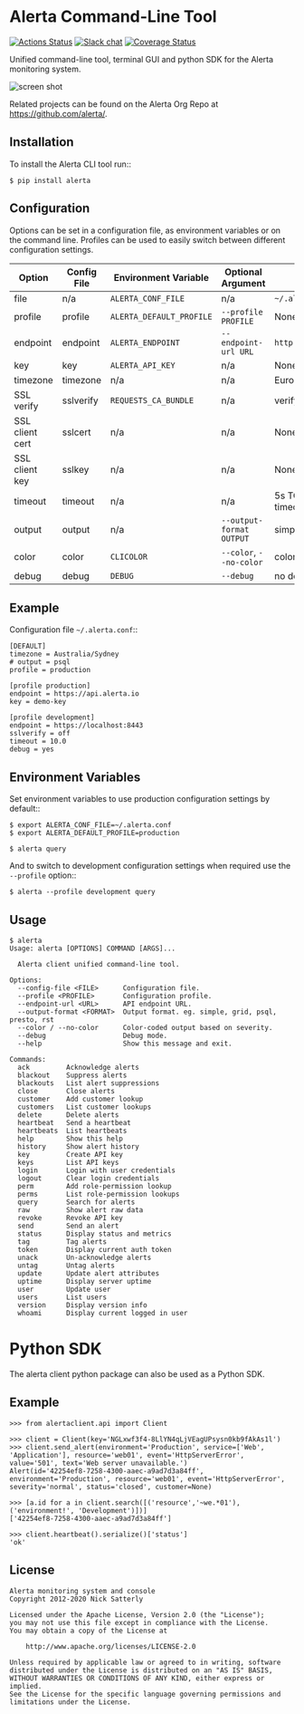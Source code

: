 Alerta Command-Line Tool
========================

[![Actions Status](https://github.com/alerta/python-alerta-client/workflows/CI%20Tests/badge.svg)](https://github.com/alerta/python-alerta-client/actions)
 [![Slack chat](https://img.shields.io/badge/chat-on%20slack-blue?logo=slack)](https://slack.alerta.dev) [![Coverage Status](https://coveralls.io/repos/github/alerta/python-alerta-client/badge.svg?branch=master)](https://coveralls.io/github/alerta/python-alerta-client?branch=master)

Unified command-line tool, terminal GUI and python SDK for the Alerta monitoring system.

![screen shot](/docs/images/alerta-top-80x25.png?raw=true&v=1)

Related projects can be found on the Alerta Org Repo at <https://github.com/alerta/>.

Installation
------------

To install the Alerta CLI tool run::

    $ pip install alerta

Configuration
-------------

Options can be set in a configuration file, as environment variables or on the command line.
Profiles can be used to easily switch between different configuration settings.

| Option            | Config File | Environment Variable       | Optional Argument               | Default                   |
|-------------------|-------------|----------------------------|---------------------------------|---------------------------|
| file              | n/a         | ``ALERTA_CONF_FILE``       | n/a                             | ``~/.alerta.conf``        |
| profile           | profile     | ``ALERTA_DEFAULT_PROFILE`` | ``--profile PROFILE``           | None                      |
| endpoint          | endpoint    | ``ALERTA_ENDPOINT``        | ``--endpoint-url URL``          | ``http://localhost:8080`` |
| key               | key         | ``ALERTA_API_KEY``         | n/a                             | None                      |
| timezone          | timezone    | n/a                        | n/a                             | Europe/London             |
| SSL verify        | sslverify   | ``REQUESTS_CA_BUNDLE``     | n/a                             | verify SSL certificates   |
| SSL client cert   | sslcert     | n/a                        | n/a                             | None                      |
| SSL client key    | sslkey      | n/a                        | n/a                             | None                      |
| timeout           | timeout     | n/a                        | n/a                             | 5s TCP connection timeout |
| output            | output      | n/a                        | ``--output-format OUTPUT``      | simple                    |
| color             | color       | ``CLICOLOR``               | ``--color``, ``--no-color``     | color on                  |
| debug             | debug       | ``DEBUG``                  | ``--debug``                     | no debug                  |

Example
-------

Configuration file ``~/.alerta.conf``::

    [DEFAULT]
    timezone = Australia/Sydney
    # output = psql
    profile = production

    [profile production]
    endpoint = https://api.alerta.io
    key = demo-key

    [profile development]
    endpoint = https://localhost:8443
    sslverify = off
    timeout = 10.0
    debug = yes

Environment Variables
---------------------

Set environment variables to use production configuration settings by default::

    $ export ALERTA_CONF_FILE=~/.alerta.conf
    $ export ALERTA_DEFAULT_PROFILE=production

    $ alerta query

And to switch to development configuration settings when required use the ``--profile`` option::

    $ alerta --profile development query

Usage
-----

    $ alerta
    Usage: alerta [OPTIONS] COMMAND [ARGS]...

      Alerta client unified command-line tool.

    Options:
      --config-file <FILE>      Configuration file.
      --profile <PROFILE>       Configuration profile.
      --endpoint-url <URL>      API endpoint URL.
      --output-format <FORMAT>  Output format. eg. simple, grid, psql, presto, rst
      --color / --no-color      Color-coded output based on severity.
      --debug                   Debug mode.
      --help                    Show this message and exit.

    Commands:
      ack         Acknowledge alerts
      blackout    Suppress alerts
      blackouts   List alert suppressions
      close       Close alerts
      customer    Add customer lookup
      customers   List customer lookups
      delete      Delete alerts
      heartbeat   Send a heartbeat
      heartbeats  List heartbeats
      help        Show this help
      history     Show alert history
      key         Create API key
      keys        List API keys
      login       Login with user credentials
      logout      Clear login credentials
      perm        Add role-permission lookup
      perms       List role-permission lookups
      query       Search for alerts
      raw         Show alert raw data
      revoke      Revoke API key
      send        Send an alert
      status      Display status and metrics
      tag         Tag alerts
      token       Display current auth token
      unack       Un-acknowledge alerts
      untag       Untag alerts
      update      Update alert attributes
      uptime      Display server uptime
      user        Update user
      users       List users
      version     Display version info
      whoami      Display current logged in user

Python SDK
==========

The alerta client python package can also be used as a Python SDK.

Example
-------

    >>> from alertaclient.api import Client

    >>> client = Client(key='NGLxwf3f4-8LlYN4qLjVEagUPsysn0kb9fAkAs1l')
    >>> client.send_alert(environment='Production', service=['Web', 'Application'], resource='web01', event='HttpServerError', value='501', text='Web server unavailable.')
    Alert(id='42254ef8-7258-4300-aaec-a9ad7d3a84ff', environment='Production', resource='web01', event='HttpServerError', severity='normal', status='closed', customer=None)

    >>> [a.id for a in client.search([('resource','~we.*01'), ('environment!', 'Development')])]
    ['42254ef8-7258-4300-aaec-a9ad7d3a84ff']

    >>> client.heartbeat().serialize()['status']
    'ok'

License
-------

    Alerta monitoring system and console
    Copyright 2012-2020 Nick Satterly

    Licensed under the Apache License, Version 2.0 (the "License");
    you may not use this file except in compliance with the License.
    You may obtain a copy of the License at

        http://www.apache.org/licenses/LICENSE-2.0

    Unless required by applicable law or agreed to in writing, software
    distributed under the License is distributed on an "AS IS" BASIS,
    WITHOUT WARRANTIES OR CONDITIONS OF ANY KIND, either express or implied.
    See the License for the specific language governing permissions and
    limitations under the License.
